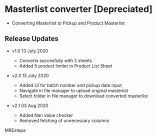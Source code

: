# Masterlist converter [Depreciated]

* Converting Masterlist to Pickup and Product Masterlist

## Release Updates

- v1.0 13 July 2020
    - Converts succesfully with 2 sheets
    - Added 5 product limiter in Product List Sheet

- v2.0 15 July 2020
    - Added UI for batch number and pickup date input
    - Navigate in file manager to upload original masterlist
    - Select folder in file manager to download converted masterlist

- v2.1 03 Aug 2020
    - Added Nan value checker
    - Removed fetching of unnecessary columns

MREstepa
